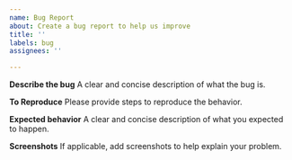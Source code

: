 ```yaml
---
name: Bug Report
about: Create a bug report to help us improve
title: ''
labels: bug
assignees: ''

---
```


**Describe the bug**
A clear and concise description of what the bug is.

**To Reproduce**
Please provide steps to reproduce the behavior.

**Expected behavior**
A clear and concise description of what you expected to happen.

**Screenshots**
If applicable, add screenshots to help explain your problem.